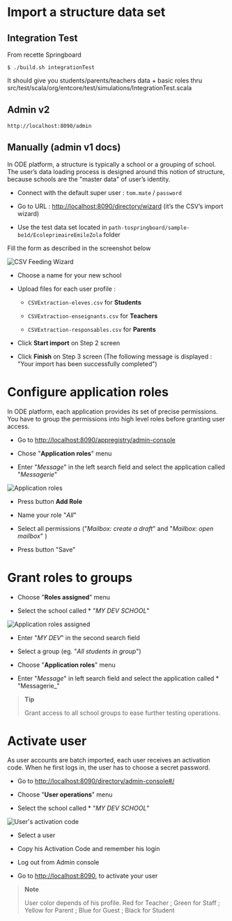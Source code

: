 # Import a structure data set

## Integration Test

From recette Springboard

    $ ./build.sh integrationTest
    
It should give you students/parents/teachers data + basic roles thru src/test/scala/org/entcore/test/simulations/IntegrationTest.scala    

## Admin v2

    http://localhost:8090/admin
    
## Manually (admin v1 docs)
In ODE platform, a structure is typically a school or a grouping of school. The user’s data loading process is designed around this notion of structure, because schools are the "master data" of user’s identity.

-   Connect with the default super user : `tom.mate` / `password`

-   Go to URL : <http://localhost:8090/directory/wizard> (it’s the CSV’s import wizard)

-   Use the test data set located in `path-tospringboard/sample-be1d/EcoleprimaireEmileZola` folder

Fill the form as described in the screenshot below

![CSV Feeding Wizard](assets/csv-import.png)

-   Choose a name for your new school

-   Upload files for each user profile :

    -   `CSVExtraction-eleves.csv` for **Students**

    -   `CSVExtraction-enseignants.csv` for **Teachers**

    -   `CSVExtraction-responsables.csv` for **Parents**

-   Click **Start import** on Step 2 screen

-   Click **Finish** on Step 3 screen (The following message is displayed : "Your import has been successfully completed")

# Configure application roles

In ODE platform, each application provides its set of precise permissions. You have to group the permissions into high level roles before granting user access.

-   Go to <http://localhost:8090/appregistry/admin-console>

-   Chose "**Application roles**" menu

-   Enter "*Message*" in the left search field and select the application called "*Messagerie*"

![Application roles](assets/application-roles.png)

-   Press button **Add Role**

-   Name your role "*All*"

-   Select all permissions ("*Mailbox: create a draft*" and "*Mailbox: open mailbox*" )

-   Press button "Save"

# Grant roles to groups

-   Choose "**Roles assigned**" menu

-   Select the school called \* "*MY DEV SCHOOL*"

![Application roles assigned](assets/roles-assigned.png)

-   Enter "*MY DEV*" in the second search field

-   Select a group (eg. "*All students in group*")

-   Choose "**Application roles**" menu

-   Enter "*Message*" in left search field and select the application called \* "Messagerie\_"

> **Tip**
>
> Grant access to all school groups to ease further testing operations.

# Activate user

As user accounts are batch imported, each user receives an activation code. When he first logs in, the user has to choose a secret password.

-   Go to <http://localhost:8090/directory/admin-console#/>

-   Choose "**User operations**" menu

-   Select the school called \* "*MY DEV SCHOOL*"

![User's activation code](assets/user-activation-code.png)

-   Select a user

-   Copy his Activation Code and remember his login

-   Log out from Admin console

-   Go to <http://localhost:8090>, to activate your user

> **Note**
>
> User color depends of his profile. Red for Teacher ; Green for Staff ; Yellow for Parent ; Blue for Guest ; Black for Student
